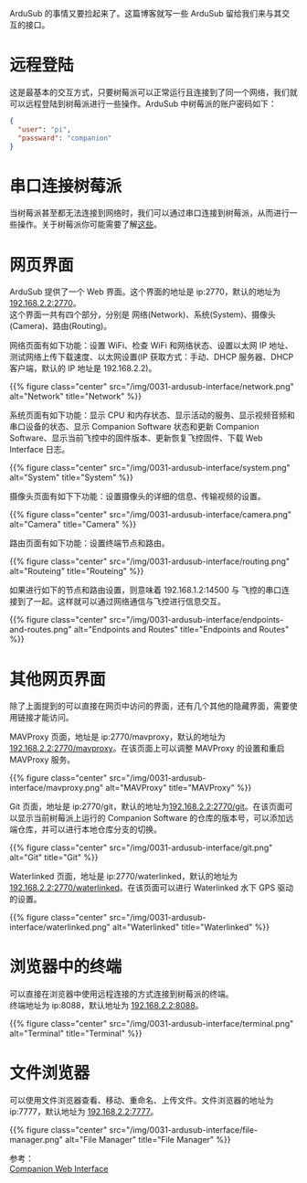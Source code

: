 ArduSub 的事情又要捡起来了。这篇博客就写一些 ArduSub 留给我们来与其交互的接口。  
<!--more-->

# 远程登陆  
这是最基本的交互方式，只要树莓派可以正常运行且连接到了同一个网络，我们就可以远程登陆到树莓派进行一些操作。ArduSub 中树莓派的账户密码如下：
``` json
{
  "user": "pi",
  "passward": "companion"
}
```

# 串口连接树莓派  
当树莓派甚至都无法连接到网络时，我们可以通过串口连接到树莓派，从而进行一些操作。关于树莓派你可能需要了解[这些](/tags/raspberry-pi/)。  

# 网页界面  
ArduSub 提供了一个 Web 界面。这个界面的地址是 ip:2770，默认的地址为 [192.168.2.2:2770](http://192.168.2.2:2770/)。  
这个界面一共有四个部分，分别是 网络(Network)、系统(System)、摄像头(Camera)、路由(Routing)。  

网络页面有如下功能：设置 WiFi、检查 WiFi 和网络状态、设置以太网 IP 地址、测试网络上传下载速度、以太网设置(IP 获取方式：手动、DHCP 服务器、DHCP 客户端，默认的 IP 地址是 192.168.2.2)。

{{% figure class="center" src="/img/0031-ardusub-interface/network.png" alt="Network" title="Network" %}}

系统页面有如下功能：显示 CPU 和内存状态、显示活动的服务、显示视频音频和串口设备的状态、显示 Companion Software 状态和更新 Companion Software、显示当前飞控中的固件版本、更新恢复飞控固件、下载 Web Interface 日志。

{{% figure class="center" src="/img/0031-ardusub-interface/system.png" alt="System" title="System" %}}

摄像头页面有如下下功能：设置摄像头的详细的信息、传输视频的设置。  

{{% figure class="center" src="/img/0031-ardusub-interface/camera.png" alt="Camera" title="Camera" %}}

路由页面有如下功能：设置终端节点和路由。  

{{% figure class="center" src="/img/0031-ardusub-interface/routing.png" alt="Routeing" title="Routeing" %}}

如果进行如下的节点和路由设置，则意味着 192.168.1.2:14500 与 飞控的串口连接到了一起。这样就可以通过网络通信与飞控进行信息交互。

{{% figure class="center" src="/img/0031-ardusub-interface/endpoints-and-routes.png" alt="Endpoints and Routes" title="Endpoints and Routes" %}}

# 其他网页界面

除了上面提到的可以直接在网页中访问的界面，还有几个其他的隐藏界面，需要使用链接才能访问。  

MAVProxy 页面，地址是 ip:2770/mavproxy，默认的地址为 [192.168.2.2:2770/mavproxy](http://192.168.2.2:2770/mavproxy)。在该页面上可以调整 MAVProxy 的设置和重启 MAVProxy 服务。

{{% figure class="center" src="/img/0031-ardusub-interface/mavproxy.png" alt="MAVProxy" title="MAVProxy" %}}

Git 页面，地址是 ip:2770/git，默认的地址为[192.168.2.2:2770/git](http://192.168.2.2:2770/git)。在该页面可以显示当前树莓派上运行的 Companion Software 的仓库的版本号，可以添加远端仓库，并可以进行本地仓库分支的切换。

{{% figure class="center" src="/img/0031-ardusub-interface/git.png" alt="Git" title="Git" %}}

Waterlinked 页面，地址是 ip:2770/waterlinked，默认的地址为[192.168.2.2:2770/waterlinked](http://192.168.2.2:2770/waterlinked)。在该页面可以进行 Waterlinked 水下 GPS 驱动的设置。

{{% figure class="center" src="/img/0031-ardusub-interface/waterlinked.png" alt="Waterlinked" title="Waterlinked" %}}

# 浏览器中的终端   

可以直接在浏览器中使用远程连接的方式连接到树莓派的终端。  
终端地址为 ip:8088，默认地址为 [192.168.2.2:8088](http://192.168.2.2:8088/)。

{{% figure class="center" src="/img/0031-ardusub-interface/terminal.png" alt="Terminal" title="Terminal" %}}

# 文件浏览器  

可以使用文件浏览器查看、移动、重命名、上传文件。文件浏览器的地址为 ip:7777，默认地址为 [192.168.2.2:7777](http://192.168.2.2:7777/)。  

{{% figure class="center" src="/img/0031-ardusub-interface/file-manager.png" alt="File Manager" title="File Manager" %}}

参考：  
[Companion Web Interface](https://www.ardusub.com/operators-manual/companion-web.html)  




